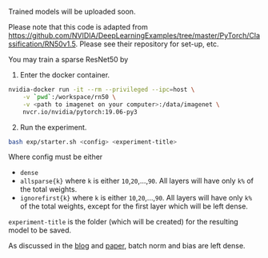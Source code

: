 Trained models will be uploaded soon.

Please note that this code is adapted from https://github.com/NVIDIA/DeepLearningExamples/tree/master/PyTorch/Classification/RN50v1.5.
Please see their repository for set-up, etc.

You may train a sparse ResNet50 by

1. Enter the docker container.
```bash
nvidia-docker run -it --rm --privileged --ipc=host \
    -v `pwd`:/workspace/rn50 \
    -v <path to imagenet on your computer>:/data/imagenet \
    nvcr.io/nvidia/pytorch:19.06-py3
```

2. Run the experiment.
```bash
bash exp/starter.sh <config> <experiment-title>
```

Where config must be either
* `dense`
* `allsparse{k}` where `k` is either `10`,`20`,...,`90`. All layers will have only `k%` of the total weights.
* `ignorefirst{k}` where `k` is either `10`,`20`,...,`90`. All layers will have only `k%` of the total weights, except for the first layer which will be left dense.

`experiment-title` is the folder (which will be created) for the resulting model to be saved.

As discussed in the [blog](https://mitchellnw.github.io/blog/2019/dnw/) and [paper](https://arxiv.org/abs/1906.00586), batch norm and bias are left dense.




